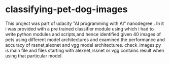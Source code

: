 # classifying-pet-dog-images
This project was part of udacity "AI programming with AI" nanodegree .
In it i was provided with a pre trained classifier module using which i had to write python modules and scripts,and hence identified given 40 images of pets  using different model architectures and examined the performance and accuracy of rssnet,alexnet and vgg model architectures.
check_images.py is main file and files starting with alexnet,rssnet or vgg contains result when using that particular model.

